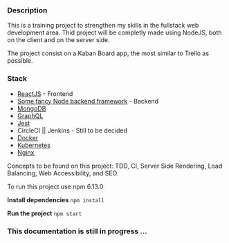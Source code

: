 ### Description
This is a training project to strengthen my skills in the fullstack web development area. Thid project will be completly made using NodeJS, both on the client and on the server side. 

The project consist on a Kaban Board app, the most similar to Trello as possible. 

### Stack
- [ReactJS](https://en.reactjs.org/) - Frontend
- [Some fancy Node backend framework](https://#/) - Backend
- [MongoDB](https://www.mongodb.com/es)
- [GraphQL](https://graphql.org/)
- [Jest](https://jestjs.io/)
- CircleCI || Jenkins - Still to be decided
- [Docker](https://www.docker.com/)
- [Kubernetes](https://kubernetes.io/)
- [Nginx](https://www.nginx.com/)

Concepts to be found on this project: TDD, CI, Server Side Rendering, Load Balancing, Web Accessibility, and SEO. 

To run this project use npm 6.13.0

**Install dependencies**
`npm install`

**Run the project**
`npm start`

### This documentation is still in progress ...
